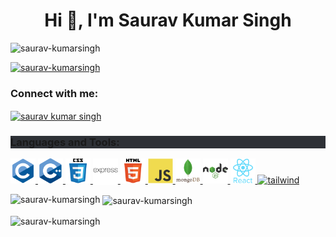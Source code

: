 <h1 align="center">Hi 👋, I'm Saurav Kumar Singh</h1>

<p align="left"> <img src="https://komarev.com/ghpvc/?username=saurav-kumarsingh&label=Profile%20views&color=0e75b6&style=flat" alt="saurav-kumarsingh" /> </p>

<p align="left"> <a href="https://github.com/ryo-ma/github-profile-trophy"><img src="https://github-profile-trophy.vercel.app/?username=saurav-kumarsingh" alt="saurav-kumarsingh" /></a> </p>

<h3 align="left">Connect with me:</h3>
<p align="left">
<a href="https://linkedin.com/in/saurav kumar singh" target="blank"><img align="center" src="https://raw.githubusercontent.com/rahuldkjain/github-profile-readme-generator/master/src/images/icons/Social/linked-in-alt.svg" alt="saurav kumar singh" height="30" width="40" /></a>
</p>

<h3 align="left" style="background-color:#2e3136">Languages and Tools:</h3>
<p align="left"> <a href="https://www.cprogramming.com/" target="_blank" rel="noreferrer">
  <img  src="https://raw.githubusercontent.com/devicons/devicon/master/icons/c/c-original.svg" alt="c" width="40" height="40"/> </a> <a href="https://www.w3schools.com/cpp/" target="_blank" rel="noreferrer"> <img src="https://raw.githubusercontent.com/devicons/devicon/master/icons/cplusplus/cplusplus-original.svg" alt="cplusplus" width="40" height="40"/> </a> <a href="https://www.w3schools.com/css/" target="_blank" rel="noreferrer"> 
    <img src="https://raw.githubusercontent.com/devicons/devicon/master/icons/css3/css3-original-wordmark.svg" alt="css3" width="40" height="40"/> </a> <a href="https://expressjs.com" target="_blank" rel="noreferrer" style='background: white'> 
      <img src="https://raw.githubusercontent.com/devicons/devicon/master/icons/express/express-original-wordmark.svg" alt="express" width="40" height="40"/> </a> <a href="https://www.w3.org/html/" target="_blank" rel="noreferrer">
        <img src="https://raw.githubusercontent.com/devicons/devicon/master/icons/html5/html5-original-wordmark.svg" alt="html5" width="40" height="40"/> </a> <a href="https://developer.mozilla.org/en-US/docs/Web/JavaScript" target="_blank" rel="noreferrer"> 
          <img src="https://raw.githubusercontent.com/devicons/devicon/master/icons/javascript/javascript-original.svg" alt="javascript" width="40" height="40"/> </a> <a href="https://www.mongodb.com/" target="_blank" rel="noreferrer"> 
            <img src="https://raw.githubusercontent.com/devicons/devicon/master/icons/mongodb/mongodb-original-wordmark.svg" alt="mongodb" width="40" height="40"/> </a> <a href="https://nodejs.org" target="_blank" rel="noreferrer"> 
            <img src="https://raw.githubusercontent.com/devicons/devicon/master/icons/nodejs/nodejs-original-wordmark.svg" alt="nodejs" width="40" height="40"/> </a> <a href="https://reactjs.org/" target="_blank" rel="noreferrer"> <img src="https://raw.githubusercontent.com/devicons/devicon/master/icons/react/react-original-wordmark.svg" alt="react" width="40" height="40"/> </a> <a href="https://tailwindcss.com/" target="_blank" rel="noreferrer"> 
              <img src="https://www.vectorlogo.zone/logos/tailwindcss/tailwindcss-icon.svg" alt="tailwind" width="40" height="40"/> </a> </p>

<p>
  <img align="left" src="https://github-readme-stats.vercel.app/api/top-langs?username=saurav-kumarsingh&show_icons=true&locale=en&layout=compact" alt="saurav-kumarsingh" /></p>

<p>&nbsp;<img align="center" src="https://github-readme-stats.vercel.app/api?username=saurav-kumarsingh&show_icons=true&locale=en" alt="saurav-kumarsingh" /></p>

<p><img align="center" src="https://github-readme-streak-stats.herokuapp.com/?user=saurav-kumarsingh&" alt="saurav-kumarsingh" /></p>
